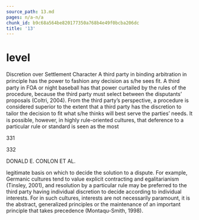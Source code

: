 ```yaml
---
source_path: 13.md
pages: n/a-n/a
chunk_id: b9c68a564be820177350a768b4e49f0bcba206dc
title: '13'
---
```

# level

Discretion over Settlement Character A third party in binding arbitration in principle has the power to fashion any decision as s/he sees ﬁt. A third party in FOA or night baseball has that power curtailed by the rules of the procedure, because the third party must select between the disputants’ proposals (Coltri, 2004). From the third party’s perspective, a procedure is considered superior to the extent that a third party has the discretion to tailor the decision to ﬁt what s/he thinks will best serve the parties’ needs. It is possible, however, in highly rule-oriented cultures, that deference to a particular rule or standard is seen as the most

331

332

DONALD E. CONLON ET AL.

legitimate basis on which to decide the solution to a dispute. For example, Germanic cultures tend to value explicit contracting and egalitarianism (Tinsley, 2001), and resolution by a particular rule may be preferred to the third party having individual discretion to decide according to individual interests. For in such cultures, interests are not necessarily paramount, it is the abstract, generalized principles or the maintenance of an important principle that takes precedence (Montaqu-Smith, 1998).
